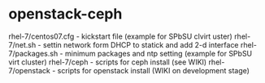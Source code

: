 openstack-ceph
==============
rhel-7/centos07.cfg - kickstart file (example for SPbSU clvirt uster)
rhel-7/net.sh - settin network form DHCP to  statick  and add 2-d  interface
rhel-7/packages.sh - minimum packages and ntp  setting (example for SPbSU  virt cluster)
rhel-7/ceph - scripts for ceph install (see WIKI)
rhel-7/openstack - scripts for openstack install (WIKI on development stage)


